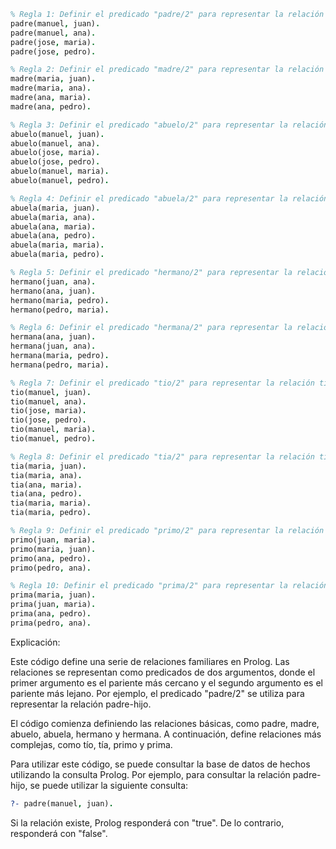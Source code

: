 ```prolog
% Regla 1: Definir el predicado "padre/2" para representar la relación padre-hijo.
padre(manuel, juan).
padre(manuel, ana).
padre(jose, maria).
padre(jose, pedro).

% Regla 2: Definir el predicado "madre/2" para representar la relación madre-hijo.
madre(maria, juan).
madre(maria, ana).
madre(ana, maria).
madre(ana, pedro).

% Regla 3: Definir el predicado "abuelo/2" para representar la relación abuelo-nieto.
abuelo(manuel, juan).
abuelo(manuel, ana).
abuelo(jose, maria).
abuelo(jose, pedro).
abuelo(manuel, maria).
abuelo(manuel, pedro).

% Regla 4: Definir el predicado "abuela/2" para representar la relación abuela-nieto.
abuela(maria, juan).
abuela(maria, ana).
abuela(ana, maria).
abuela(ana, pedro).
abuela(maria, maria).
abuela(maria, pedro).

% Regla 5: Definir el predicado "hermano/2" para representar la relación hermano-hermano.
hermano(juan, ana).
hermano(ana, juan).
hermano(maria, pedro).
hermano(pedro, maria).

% Regla 6: Definir el predicado "hermana/2" para representar la relación hermana-hermana.
hermana(ana, juan).
hermana(juan, ana).
hermana(maria, pedro).
hermana(pedro, maria).

% Regla 7: Definir el predicado "tio/2" para representar la relación tío-sobrino.
tio(manuel, juan).
tio(manuel, ana).
tio(jose, maria).
tio(jose, pedro).
tio(manuel, maria).
tio(manuel, pedro).

% Regla 8: Definir el predicado "tia/2" para representar la relación tía-sobrino.
tia(maria, juan).
tia(maria, ana).
tia(ana, maria).
tia(ana, pedro).
tia(maria, maria).
tia(maria, pedro).

% Regla 9: Definir el predicado "primo/2" para representar la relación primo-primo.
primo(juan, maria).
primo(maria, juan).
primo(ana, pedro).
primo(pedro, ana).

% Regla 10: Definir el predicado "prima/2" para representar la relación prima-prima.
prima(maria, juan).
prima(juan, maria).
prima(ana, pedro).
prima(pedro, ana).
```

Explicación:

Este código define una serie de relaciones familiares en Prolog. Las relaciones se representan como predicados de dos argumentos, donde el primer argumento es el pariente más cercano y el segundo argumento es el pariente más lejano. Por ejemplo, el predicado "padre/2" se utiliza para representar la relación padre-hijo.

El código comienza definiendo las relaciones básicas, como padre, madre, abuelo, abuela, hermano y hermana. A continuación, define relaciones más complejas, como tío, tía, primo y prima.

Para utilizar este código, se puede consultar la base de datos de hechos utilizando la consulta Prolog. Por ejemplo, para consultar la relación padre-hijo, se puede utilizar la siguiente consulta:

```prolog
?- padre(manuel, juan).
```

Si la relación existe, Prolog responderá con "true". De lo contrario, responderá con "false".